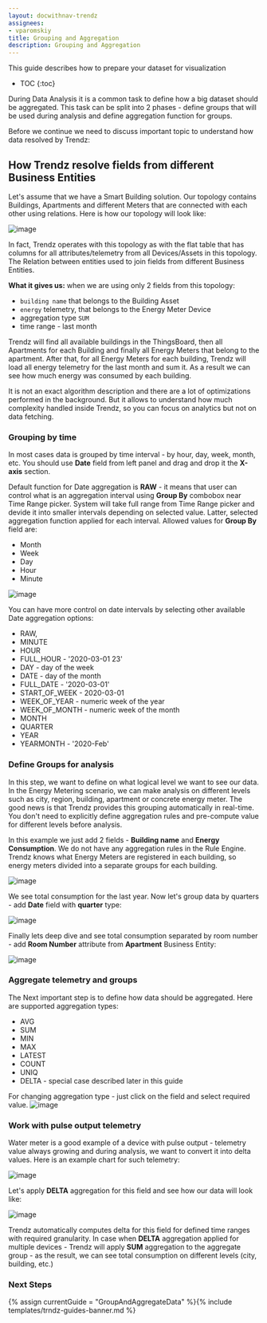 ```yaml
---
layout: docwithnav-trendz
assignees:
- vparomskiy
title: Grouping and Aggregation
description: Grouping and Aggregation 
---
```


This guide describes how to prepare your dataset for visualization

* TOC
{:toc}

During Data Analysis it is a common task to define how a big dataset should be aggregated. 
This task can be split into 2 phases - define groups that will be used during analysis and define aggregation function for groups.

Before we continue we need to discuss important topic to understand how data resolved by Trendz:

## How Trendz resolve fields from different Business Entities
Let's assume that we have a Smart Building solution. Our topology contains Buildings, Apartments and different Meters that are connected with each other using relations.
Here is how our topology will look like:

![image](https://img.thingsboard.io/reference/pe-demo/smart-metering-model.svg)


In fact, Trendz operates with this topology as with the flat table that has columns for all attributes/telemetry from all Devices/Assets in this topology.
The Relation between entities used to join fields from different Business Entities.

**What it gives us:** when we are using only 2 fields from this topology: 

- `building name` that belongs to the Building Asset
- `energy` telemetry, that belongs to the Energy Meter Device
- aggregation type `SUM`
- time range - last month


Trendz will find all available buildings in the ThingsBoard, then all Apartments for each Building and finally all Energy Meters that belong to the apartment.
After that, for all Energy Meters for each building, Trendz will load all energy telemetry for the last month and sum it. As a result we can see how much energy was consumed by each building.

It is not an exact algorithm description and there are a lot of optimizations performed in the background. But it allows to understand how much complexity handled inside Trendz, so you can focus on analytics but not on data fetching.

### Grouping by time

In most cases data is grouped by time interval - by hour, day, week, month, etc. You should use **Date** field from left panel
and drag and drop it the **X-axis** section.

Default function for Date aggregation is **RAW** - it means that user can control what is an aggregation interval using
**Group By** combobox near Time Range picker. System will take full range from Time Range picker and devide it 
into smaller intervals depending on selected value. Latter, selected aggregation function applied for each interval. 
Allowed values for **Group By** field are:
* Month
* Week
* Day
* Hour
* Minute 

![image](https://img.thingsboard.io/trendz/date-raw-group.png)


You can have more control on date intervals by selecting other available Date aggregation options:
* RAW,
* MINUTE
* HOUR
* FULL_HOUR - '2020-03-01 23'
* DAY - day of the week
* DATE - day of the month
* FULL_DATE - '2020-03-01'
* START_OF_WEEK - 2020-03-01
* WEEK_OF_YEAR - numeric week of the year
* WEEK_OF_MONTH - numeric week of the month
* MONTH
* QUARTER
* YEAR
* YEARMONTH - '2020-Feb' 

### Define Groups for analysis
In this step, we want to define on what logical level we want to see our data. In the Energy Metering scenario, we can make analysis on different levels such as 
city, region, building, apartment or concrete energy meter. The good news is that Trendz provides this grouping automatically in real-time. 
You don't need to explicitly define aggregation rules and pre-compute value for different levels before analysis.

In this example we just add 2 fields - **Building name** and **Energy Consumption**. We do not have any aggregation rules in the Rule Engine. 
Trendz knows what Energy Meters are registered in each building, so energy meters divided into a separate groups for each building.

![image](https://img.thingsboard.io/trendz/data-grouping-simple.png)

We see total consumption for the last year. Now let's group data by quarters - add **Date** field with **quarter** type:

![image](https://img.thingsboard.io/trendz/data-grouping-quarter.png)

Finally lets deep dive and see total consumption separated by room number - add **Room Number** attribute from **Apartment** Business Entity:

![image](https://img.thingsboard.io/trendz/data-grouping-room.png)


### Aggregate telemetry and groups
The Next important step is to define how data should be aggregated. Here are supported aggregation types:
* AVG
* SUM
* MIN
* MAX
* LATEST
* COUNT
* UNIQ
* DELTA - special case described later in this guide

For changing aggregation type - just click on the field and select required value.
![image](https://img.thingsboard.io/trendz/field-aggregation.png)


### Work with pulse output telemetry
Water meter is a good example of a device with pulse output - telemetry value always growing and during analysis, we want to convert it into delta values.
Here is an example chart for such telemetry:
 
![image](https://img.thingsboard.io/trendz/pulse-before.png)

Let's apply **DELTA** aggregation for this field and see how our data will look like:

![image](https://img.thingsboard.io/trendz/pulse-after.png)

Trendz automatically computes delta for this field for defined time ranges with required granularity. 
In case when **DELTA** aggregation applied for multiple devices - Trendz will apply **SUM** aggregation to the aggregate group - as the result, we can see total consumption on different levels (city, building, etc.)


### Next Steps

{% assign currentGuide = "GroupAndAggregateData" %}{% include templates/trndz-guides-banner.md %}
